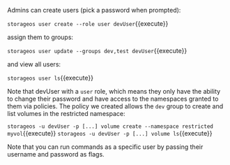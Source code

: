 Admins can create users (pick a password when prompted):

`storageos user create --role user devUser`{{execute}}

assign them to groups:

`storageos user update --groups dev,test devUser`{{execute}}

and view all users:

`storageos user ls`{{execute}}

Note that devUser with a `user` role, which means they only have the ability to change their password and have access to the namespaces granted to them via policies. The policy we created allows the `dev` group to create and list volumes in the restricted namespace:

`storageos -u devUser -p [...] volume create --namespace restricted myvol`{{execute}}
`storageos -u devUser -p [...] volume ls`{{execute}}

Note that you can run commands as a specific user by passing their username and password as flags.
